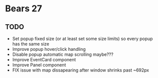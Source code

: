 # Bears 27

## TODO

* Set popup fixed size (or at least set some size limits) so every popup has the same size
* Improve popup hover/click handling
* Disable popup automatic map scrolling maybe???
* Improve EventCard component
* Improve Panel component
* FIX issue with map dissapearing after window shrinks past ~692px
